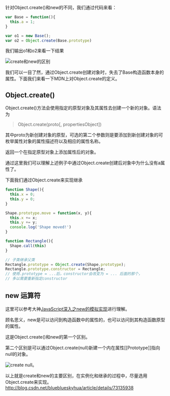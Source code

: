 针对Object.create()和new的不同，我们通过代码来看：

```javascript
var Base = function(){
  this.a = 1;
}

var o1 = new Base();
var o2 = Object.create(Base.prototype)

```

我们输出o1和o2来看一下结果

![create和new的区别](../images/javascript/createnew.png)

我们可以一目了然，通过Object.create创建对象时，失去了Base构造函数本身的属性。下面我们来看一下MDN上对Object.create的定义。

## Object.create()

Object.create()方法会使用指定的原型对象及其属性去创建一个新的对象。语法为

> Object.create(proto[, propertiesObject])

其中proto为新创建对象的原型，可选的第二个参数则是要添加到新创建对象的可枚举属性对象的属性描述符以及相应的属性名称。

返回一个在指定原型对象上添加属性后的对象。

通过这里我们可以理解上述例子中通过Object.create创建后对象中为什么没有a属性了。

下面我们通过Object.create来实现继承

```javascript
function Shape(){
  this.x = 0;
  this.y = 0;
}

Shape.prototype.move = function(x, y){
  this.x += x;
  this.y += y;
  console.log('Shape moved!')
}

function Rectangle(){
  Shape.call(this)
}

// 子类继承父类
Rectangle.prototype = Object.create(Shape.prototype);
Rectangle.prototype.constructor = Rectangle;
// 使用.prototype = ...后，constructor会改变为 = ... 后面的那个，
// 多以需要重新指定constructor
```

## new 运算符

这里可以参考大神[JavaScript深入之new的模拟实现](https://github.com/mqyqingfeng/Blog/issues/13)进行理解。

顾名思义，new是可以访问到构造函数中的属性的，也可以访问到其构造函数原型的属性。

这是Object.create()和new的第一个区别。

第二个区别是可以通过Object.create(null)新建一个内在属性[[Prototype]]指向null的对象。

![create null](../images/javascript/createnull.png)。

以上就是create和new的主要区别，在实例化和继承的过程中，尽量选用Object.create来实现。
http://blog.csdn.net/blueblueskyhua/article/details/73135938